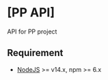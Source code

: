 # [PP API]
API for PP project

## Requirement

- [NodeJS](https://nodejs.org/en/download/) >= v14.x, npm >= 6.x